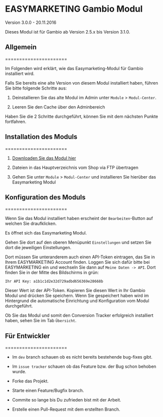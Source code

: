 # EASYMARKETING Gambio Modul
Version 3.0.0 - 20.11.2016

Dieses Modul ist für Gambio ab Version 2.5.x bis Version 3.1.0.

## Allgemein
======================

Im Folgenden wird erklärt, wie das Easymarketing-Modul für Gambio installiert wird.

Falls Sie bereits eine alte Version von diesem Modul installiert haben, führen Sie bitte folgende Schritte aus:

1. Deinstallieren Sie das alte Modul im Admin unter `Module` > `Modul-Center`.

3. Leeren Sie den Cache über den Adminbereich

Haben Sie die 2 Schritte durchgeführt, können Sie mit dem nächsten Punkte fortfahren.

## Installation des Moduls
======================

1. [Downloaden Sie das Modul hier](https://github.com/EASYMARKETING/gambio/archive/dev.zip)

2. Dateien in das Hauptverzeichnis vom Shop via FTP übertragen

3. Gehen Sie unter `Module` > `Modul-Center` und installieren Sie hierüber das Easymarketing Modul

## Konfiguration des Moduls
======================

Wenn Sie das Modul installiert haben erscheint der `Bearbeiten`-Button auf welchen Sie draufklicken.

Es öffnet sich das Easymarketing Modul.

Gehen Sie dort auf den oberen Menüpunkt `Einstellungen` und setzen Sie dort die jeweiligen Einstellungen. 

Dort müssen Sie unteranderem auch einen API-Token eintragen, das Sie in Ihrem EASYMARKETING Account finden. Loggen Sie sich dafür bitte bei EASYMARKETING ein und wechseln Sie dann auf `Meine Daten -> API`. Dort finden Sie in der Mitte des Bildschirms in grün: 

`Ihr API Key: a1b1c1d2e32d729adbd656369e28668b`

Dieser Wert ist der API-Token. Kopieren Sie diesen Wert in Ihr Gambio Modul und drücken Sie speichern. Wenn Sie gespeichert haben wird im Hintergrund die automatische Einrichtung und Konfiguration vom Modul durchgeführt.

Ob Sie das Modul und somit den Conversion Tracker erfolgreich installiert haben, sehen Sie im Tab `Übersicht`.

## Für Entwickler
======================

* Im `dev` branch schauen ob es nicht bereits bestehende bug-fixes gibt.

* Im `issue tracker` schauen ob das Feature bzw. der Bug schon behoben wurde.

* Forke das Projekt.

* Starte einen Feature/Bugfix branch.

* Commite so lange bis Du zufrieden bist mit der Arbeit.

* Erstelle einen Pull-Request mit dem erstellten Branch.
